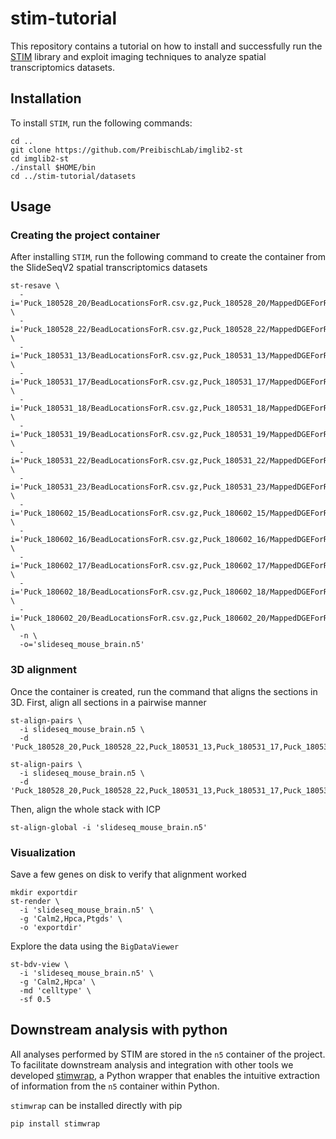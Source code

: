 # stim-tutorial
This repository contains a tutorial on how to install and successfully run
the [STIM](https://github.com/PreibischLab/imglib2-st) library and exploit imaging
techniques to analyze spatial transcriptomics datasets.

## Installation
To install `STIM`, run the following commands:

```
cd ..
git clone https://github.com/PreibischLab/imglib2-st
cd imglib2-st
./install $HOME/bin
cd ../stim-tutorial/datasets
```

## Usage

### Creating the project container

After installing `STIM`, run the following command to create the container
from the SlideSeqV2 spatial transcriptomics datasets

```
st-resave \
  -i='Puck_180528_20/BeadLocationsForR.csv.gz,Puck_180528_20/MappedDGEForR.csv.gz,Puck_180528_20/clusters.csv,Puck_180528_20' \
  -i='Puck_180528_22/BeadLocationsForR.csv.gz,Puck_180528_22/MappedDGEForR.csv.gz,Puck_180528_22/clusters.csv,Puck_180528_22' \
  -i='Puck_180531_13/BeadLocationsForR.csv.gz,Puck_180531_13/MappedDGEForR.csv.gz,Puck_180531_13/clusters.csv,Puck_180531_13' \
  -i='Puck_180531_17/BeadLocationsForR.csv.gz,Puck_180531_17/MappedDGEForR.csv.gz,Puck_180531_17/clusters.csv,Puck_180531_17' \
  -i='Puck_180531_18/BeadLocationsForR.csv.gz,Puck_180531_18/MappedDGEForR.csv.gz,Puck_180531_18/clusters.csv,Puck_180531_18' \
  -i='Puck_180531_19/BeadLocationsForR.csv.gz,Puck_180531_19/MappedDGEForR.csv.gz,Puck_180531_19/clusters.csv,Puck_180531_19' \
  -i='Puck_180531_22/BeadLocationsForR.csv.gz,Puck_180531_22/MappedDGEForR.csv.gz,Puck_180531_22/clusters.csv,Puck_180531_22' \
  -i='Puck_180531_23/BeadLocationsForR.csv.gz,Puck_180531_23/MappedDGEForR.csv.gz,Puck_180531_23/clusters.csv,Puck_180531_23' \
  -i='Puck_180602_15/BeadLocationsForR.csv.gz,Puck_180602_15/MappedDGEForR.csv.gz,Puck_180602_15/clusters.csv,Puck_180602_15' \
  -i='Puck_180602_16/BeadLocationsForR.csv.gz,Puck_180602_16/MappedDGEForR.csv.gz,Puck_180602_16/clusters.csv,Puck_180602_16' \
  -i='Puck_180602_17/BeadLocationsForR.csv.gz,Puck_180602_17/MappedDGEForR.csv.gz,Puck_180602_17/clusters.csv,Puck_180602_17' \
  -i='Puck_180602_18/BeadLocationsForR.csv.gz,Puck_180602_18/MappedDGEForR.csv.gz,Puck_180602_18/clusters.csv,Puck_180602_18' \
  -i='Puck_180602_20/BeadLocationsForR.csv.gz,Puck_180602_20/MappedDGEForR.csv.gz,Puck_180602_20/clusters.csv,Puck_180602_20' \
  -n \
  -o='slideseq_mouse_brain.n5'
```

### 3D alignment
Once the container is created, run the command that aligns the sections in 3D.
First, align all sections in a pairwise manner

```
st-align-pairs \
  -i slideseq_mouse_brain.n5 \
  -d 'Puck_180528_20,Puck_180528_22,Puck_180531_13,Puck_180531_17,Puck_180531_18,Puck_180531_19,Puck_180531_22,Puck_180531_23,Puck_180602_15,Puck_180602_16,Puck_180602_17,Puck_180602_18,Puck_180602_20'
```

```
st-align-pairs \
  -i slideseq_mouse_brain.n5 \
  -d 'Puck_180528_20,Puck_180528_22,Puck_180531_13,Puck_180531_17,Puck_180531_18,Puck_180531_19,Puck_180531_22,Puck_180531_23,Puck_180602_15,Puck_180602_16,Puck_180602_17,Puck_180602_18,Puck_180602_20'
```

Then, align the whole stack with ICP

```
st-align-global -i 'slideseq_mouse_brain.n5'
```

### Visualization
Save a few genes on disk to verify that alignment worked

```
mkdir exportdir
st-render \
  -i 'slideseq_mouse_brain.n5' \
  -g 'Calm2,Hpca,Ptgds' \
  -o 'exportdir'
```

Explore the data using the `BigDataViewer`

```
st-bdv-view \
  -i 'slideseq_mouse_brain.n5' \
  -g 'Calm2,Hpca' \
  -md 'celltype' \
  -sf 0.5
```

## Downstream analysis with python
All analyses performed by STIM are stored in the `n5` container of the project.
To facilitate downstream analysis and integration with other tools we developed 
[stimwrap](https://github.com/nukappa/stimwrap), a Python wrapper that enables
the intuitive extraction of information from the `n5` container within Python.

`stimwrap` can be installed directly with pip

```
pip install stimwrap
```

